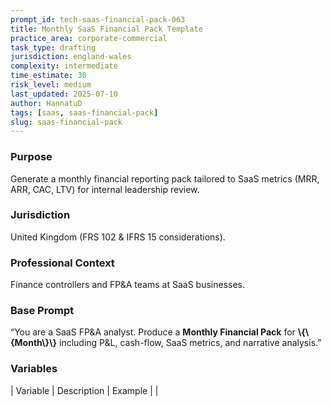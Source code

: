```yaml
---
prompt_id: tech-saas-financial-pack-063
title: Monthly SaaS Financial Pack Template
practice_area: corporate-commercial
task_type: drafting
jurisdiction: england-wales
complexity: intermediate
time_estimate: 30
risk_level: medium
last_updated: 2025-07-10
author: HannatuD
tags: [saas, saas-financial-pack]
slug: saas-financial-pack
---
```


### Purpose  
Generate a monthly financial reporting pack tailored to SaaS metrics (MRR, ARR, CAC, LTV) for internal leadership review.

### Jurisdiction  
United Kingdom (FRS 102 & IFRS 15 considerations).

### Professional Context  
Finance controllers and FP&A teams at SaaS businesses.

### Base Prompt  
“You are a SaaS FP&A analyst. Produce a **Monthly Financial Pack** for **\\{\\{Month\\}\\}** including P&L, cash-flow, SaaS metrics, and narrative analysis.”

### Variables  
| Variable | Description | Example |
|

